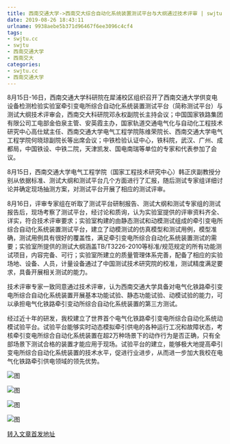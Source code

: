 ```yaml
---
title: 西南交通大学->西南交大综合自动化系统装置测试平台与大纲通过技术评审 | swjtu.cc
date: 2019-08-26 18:43:11
urlname: 9938aebe5b371d96467f6ee3096c4cf4
tags: 
- swjtu.cc
- swjtu
- 西南交通大学
- 西南交大
categories:
- swjtu.cc
- 西南交通大学
---
```



8月15日-16日，西南交通大学科研院在犀浦校区组织召开了西南交通大学供变电设备检测检验实验室牵引变电所综合自动化系统装置测试平台（简称测试平台）与测试大纲技术评审会，西南交大科研院邓永权副院长主持会议；中国国家铁路集团有限公司工电部金伯泉主管、安英霞主办，国家轨道交通电气化与自动化工程技术研究中心高仕斌主任、西南交通大学电气工程学院陈维荣院长、西南交通大学电气工程学院何晓琼副院长等出席会议；中铁检验认证中心，铁科院，武汉、广州、成都局，中国铁设、中铁二院，天津凯发、国电南瑞等单位的专家和代表参加了会议。

8月15日，西南交通大学电气工程学院（国家工程技术研究中心）韩正庆副教授分别从依据标准、测试大纲和测试平台几个方面进行了汇报，随后测试专家组详细讨论并确定现场抽测方案，对测试平台开展了相应的测试评审。

8月16日，评审专家组在听取了测试平台研制报告、测试大纲和测试专家组的测试报告后，现场考察了测试平台，经讨论和质询，认为实验室提供的评审资料齐全、详实，符合技术评审要求；实验室构建的由静态测试和动模测试组成的牵引变电所综合自动化系统装置测试平台，建立了动模测试的仿真模型和测试用例，模型准确，测试用例具有很好的覆盖性，满足牵引变电所综合自动化系统装置测试的需要；实验室所提供的测试大纲涵盖TB/T3226-2010等标准/规范规定的所有功能测试项目，内容完备、可行；实验室所建立的质量管理体系完善，配备了相应的实验场地、设备、人员，计量设备通过了中国测试技术研究院的校准，测试精度满足要求，具备开展相关测试的能力。

技术评审专家一致同意通过技术评审，认为西南交通大学具备对电气化铁路牵引变电所综合自动化系统装置开展基本功能试验、静态功能试验、动模试验的能力，可以承担电气化铁路牵引变动所综合自动化系统装置的第三方测试。

经过近十年的研发，我校建立了世界首个电气化铁路牵引变电所综合自动化系统动模试验平台。试验平台能够实时动态模拟牵引供电的各种运行工况和故障状态，考核牵引变电所综合自动化系统装置在超2万种场景下的动作行为是否正确，只有全部场景下测试合格的装置才能应用于现场。试验平台的建立，能够极大地提高牵引变电所综合自动化系统装置的技术水平，促进行业进步，从而进一步加大我校在电气化铁路牵引供电领域的领先优势。



![图](https://news.swjtu.edu.cn/upload/201908/23/201908231627285416.jpg)

![图](https://news.swjtu.edu.cn/upload/201908/23/201908231626281771.jpg)

![图](https://news.swjtu.edu.cn/upload/201908/23/201908231625598455.jpg)

![图](https://news.swjtu.edu.cn/upload/201908/23/201908231625265366.jpg)

[转入文章首发地址](https://news.swjtu.edu.cn/shownews-18736.shtml)